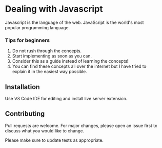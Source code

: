 # Dealing with Javascript

Javascript is the language of the web. JavaScript is the world's most popular programming language.

### Tips for beginners

1. Do not rush through the concepts.
2. Start implementing as soon as you can.
3. Consider this as a guide instead of learning the concepts!
4. You can find these concepts all over the internet but I have tried to explain it in the easiest way possible.

## Installation

Use VS Code IDE for editing and install live server extension.


## Contributing
Pull requests are welcome. For major changes, please open an issue first to discuss what you would like to change.

Please make sure to update tests as appropriate.


